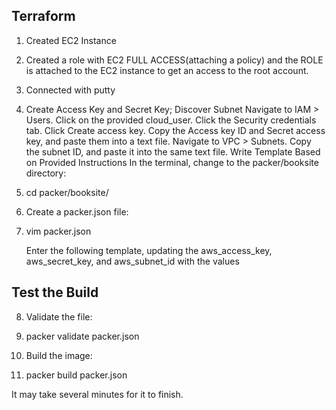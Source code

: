 ## Terraform

1. Created EC2 Instance

2. Created a role with EC2 FULL ACCESS(attaching a policy) and the ROLE is attached to the EC2   instance to get an access to the root account.

3. Connected with putty

4. Create Access Key and Secret Key; Discover Subnet
        Navigate to IAM > Users.
        Click on the provided cloud_user.
        Click the Security credentials tab.
        Click Create access key.
        Copy the Access key ID and Secret access key, and paste them into a text file.
        Navigate to VPC > Subnets.
        Copy the subnet ID, and paste it into the same text file.
        Write Template Based on Provided Instructions
        In the terminal, change to the packer/booksite directory:

5. cd packer/booksite/

6. Create a packer.json file:

7. vim packer.json

     Enter the following template, updating the aws_access_key, aws_secret_key, and aws_subnet_id with the values

## Test the Build

8. Validate the file:

9. packer validate packer.json

10. Build the image:

11. packer build packer.json

It may take several minutes for it to finish. 
